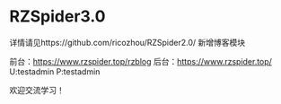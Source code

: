 # RZSpider3.0
详情请见https://github.com/ricozhou/RZSpider2.0/ 
新增博客模块

前台：https://www.rzspider.top/rzblog
后台：https://www.rzspider.top/     U:testadmin   P:testadmin

欢迎交流学习！
